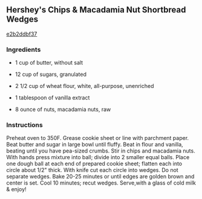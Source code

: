 ## Hershey's Chips & Macadamia Nut Shortbread Wedges

[e2b2ddbf37](http://www.food.com/recipe/hersheys-chips-macadamia-nut-shortbread-wedges-154410)

### Ingredients

 - 1 cup of butter, without salt

 - 12 cup of sugars, granulated

 - 2 1/2 cup of wheat flour, white, all-purpose, unenriched

 - 1 tablespoon of vanilla extract

 - 8 ounce of nuts, macadamia nuts, raw

### Instructions

Preheat oven to 350F. Grease cookie sheet or line with parchment paper. Beat butter and sugar in large bowl until fluffy. Beat in flour and vanilla, beating until you have pea-sized crumbs. Stir in chips and macadamia nuts. With hands press mixture into ball; divide into 2 smaller equal balls. Place one dough ball at each end of prepared cookie sheet; flatten each into circle about 1/2" thick. With knife cut each circle into wedges. Do not separate wedges. Bake 20-25 minutes or until edges are golden brown and center is set. Cool 10 minutes; recut wedges. Serve,with a glass of cold milk & enjoy!